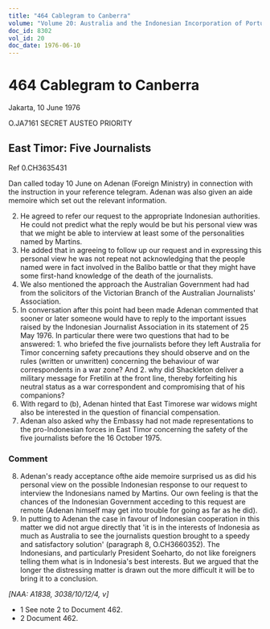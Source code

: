 ```yaml
---
title: "464 Cablegram to Canberra"
volume: "Volume 20: Australia and the Indonesian Incorporation of Portuguese Timor, 1974-1976"
doc_id: 8302
vol_id: 20
doc_date: 1976-06-10
---
```


# 464 Cablegram to Canberra

Jakarta, 10 June 1976

O.JA7161 SECRET AUSTEO PRIORITY

## East Timor: Five Journalists

Ref 0.CH3635431

Dan called today 10 June on Adenan (Foreign Ministry) in connection with the instruction in your reference telegram. Adenan was also given an aide memoire which set out the relevant information.

  2. He agreed to refer our request to the appropriate Indonesian authorities. He could not predict what the reply would be but his personal view was that we might be able to interview at least some of the personalities named by Martins.
  3. He added that in agreeing to follow up our request and in expressing this personal view he was not repeat not acknowledging that the people named were in fact involved in the Balibo battle or that they might have some first-hand knowledge of the death of the journalists.
  4. We also mentioned the approach the Australian Government had had from the solicitors of the Victorian Branch of the Australian Journalists' Association.
  5. In conversation after this point had been made Adenan commented that sooner or later someone would have to reply to the important issues raised by the Indonesian Journalist Association in its statement of 25 May 1976. In particular there were two questions that had to be answered: 
    1. who briefed the five journalists before they left Australia for Timor concerning safety precautions they should observe and on the rules (written or unwritten) concerning the behaviour of war correspondents in a war zone? And
    2. why did Shackleton deliver a military message for Fretilin at the front line, thereby forfeiting his neutral status as a war correspondent and compromising that of his companions?
  6. With regard to (b), Adenan hinted that East Timorese war widows might also be interested in the question of financial compensation.
  7. Adenan also asked why the Embassy had not made representations to the pro-Indonesian forces in East Timor concerning the safety of the five journalists before the 16 October 1975.



### Comment

  8. Adenan's ready acceptance ofthe aide memoire surprised us as did his personal view on the possible Indonesian response to our request to interview the Indonesians named by Martins. Our own feeling is that the chances of the Indonesian Government acceding to this request are remote (Adenan himself may get into trouble for going as far as he did).
  9. In putting to Adenan the case in favour of Indonesian cooperation in this matter we did not argue directly that 'it is in the interests of Indonesia as much as Australia to see the journalists question brought to a speedy and satisfactory solution' (paragraph 8, O.CH3660352). The Indonesians, and particularly President Soeharto, do not like foreigners telling them what is in Indonesia's best interests. But we argued that the longer the distressing matter is drawn out the more difficult it will be to bring it to a conclusion.



_[NAA: A1838, 3038/10/12/4, v]_

  * 1 See note 2 to Document 462.
  * 2 Document 462.



